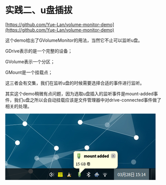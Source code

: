 # 实践二、u盘插拔

[https://github.com/Yue-Lan/volume-monitor-demo](https://github.com/Yue-Lan/volume-monitor-demo)

这个demo给出了GVolumeMonitor的用法，当然它不止可以监听u盘。

GDrive表示的是一个完整的设备；

GVolume表示一个分区；

GMount是一个挂载点；

这三者会有交集，我们在监听u盘的时候需要选择合适的事件进行监听。

其实这个demo稍微有点问题，因为选取u盘插入的监听事件是mount-added事件，我们u盘之所以会自动挂载应该是文件管理器中对drive-connected事件做了相关的处理。

![](/assets/udiskmonitor.png)

